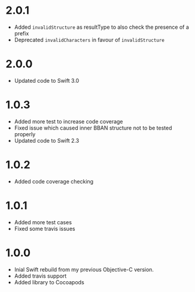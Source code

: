 # 2.0.1
* Added `invalidStructure` as resultType to also check the presence of a prefix
* Deprecated `invalidCharacters` in favour of `invalidStructure`

# 2.0.0

* Updated code to Swift 3.0

# 1.0.3

* Added more test to increase code coverage
* Fixed issue which caused inner BBAN structure not to be tested properly
* Updated code to Swift 2.3

# 1.0.2

* Added code coverage checking

# 1.0.1

* Added more test cases
* Fixed some travis issues 

# 1.0.0

* Inial Swift rebuild from my previous Objective-C version.
* Added travis support
* Added library to Cocoapods
